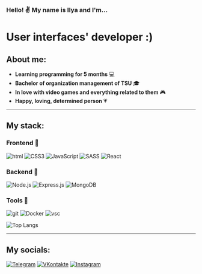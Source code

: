 ### Hello! :v: My name is Ilya and I'm...

# User interfaces' developer :)

## About me:

- **Learning programming for 5 months** :computer:
- **Bachelor of organization management of TSU** :mortar_board:
- **In love with video games and everything related to them** :video_game:
- **Happy, loving, determined person** :heartpulse:

---

## My stack:

### Frontend :flashlight:

![html](https://img.shields.io/badge/HTML-000?style=for-the-badge&logo=html5) ![CSS3](https://img.shields.io/badge/CSS-000?style=for-the-badge&logo=css3) ![JavaScript](https://img.shields.io/badge/JavaScript-000?style=for-the-badge&logo=javascript) ![SASS](https://img.shields.io/badge/SASS-000?style=for-the-badge&logo=sass) ![React](https://img.shields.io/badge/react.js-000?style=for-the-badge&logo=react)

### Backend :battery:

![Node.js](https://img.shields.io/badge/node.js-000?style=for-the-badge&logo=node.js) ![Express.js](https://img.shields.io/badge/express.js-000?style=for-the-badge&logo=express) ![MongoDB](https://img.shields.io/badge/mongodb-000?style=for-the-badge&logo=mongodb)

### Tools :wrench:

![git](https://img.shields.io/badge/git-000?style=for-the-badge&logo=git) ![Docker](https://img.shields.io/badge/docker-000?style=for-the-badge&logo=docker) ![vsc](https://img.shields.io/badge/vsc-000?style=for-the-badge&logo=visualstudiocode)

![Top Langs](https://github-readme-stats.vercel.app/api/top-langs/?username=ilvlkv&title_color=FFFFFF&bg_color=000000&text_color=FFFFFF&hide_border=true&border_radius=0)

---

## My socials:

[![Telegram](https://img.shields.io/badge/Telegram-000?style=for-the-badge&logo=telegram)](http://telegram.org/volkov_here) [![VKontakte](https://img.shields.io/badge/VKontakte-000?style=for-the-badge&logo=vk)](http://vk.com/ilvlkv) [![Instagram](https://img.shields.io/badge/Instagram-000?style=for-the-badge&logo=instagram)](http://instagram.org/ilvlkv)
